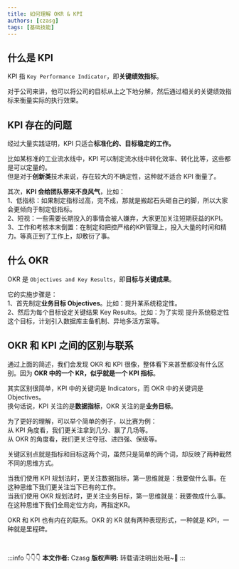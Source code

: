 ```yaml
---
title: 如何理解 OKR & KPI
authors: [czasg]
tags: [基础技能]
---
```


<!--truncate-->

## 什么是 KPI
KPI 指 `Key Performance Indicator`，即**关键绩效指标**。

对于公司来讲，他可以将公司的目标从上之下地分解，然后通过相关的关键绩效指标来衡量实际的执行效果。

## KPI 存在的问题
经过大量实践证明，KPI 只适合**标准化的、目标稳定的工作。**

比如某标准的工业流水线中，KPI 可以制定流水线中转化效率、转化比等，这些都是可以定量的。       
但是对于**创新类**技术来说，存在较大的不确定性，这种就不适合 KPI 衡量了。

其次，**KPI 会给团队带来不良风气**，比如：   
1、低指标：如果制定指标过高，完不成，那就是搬起石头砸自己的脚，所以大家会更倾向于制定低指标。        
2、短视：一些需要长期投入的事情会被人嫌弃，大家更加关注短期获益的KPI。   
3、工作和考核本末倒置：在制定和把控严格的KPI管理上，投入大量的时间和精力。等真正到了工作上，却敷衍了事。   

## 什么 OKR
OKR 是 `Objectives and Key Results`，即**目标与关键成果**。

它的实施步骤是：     
1、首先制定**业务目标 Objectives**。比如：提升某系统稳定性。       
2、然后为每个目标设定关键结果 Key Results。比如：为了实现 提升系统稳定性 这个目标，计划引入数据库主备机制、异地多活方案等。

## OKR 和 KPI 之间的区别与联系
通过上面的简述，我们会发现 OKR 和 KPI 很像，整体看下来甚至都没有什么区别。因为 **OKR 中的一个 KR，似乎就是一个 KPI 指标**。

其实区别很简单，KPI 中的关键词是 Indicators，而 OKR 中的关键词是 Objectives。         
换句话说，KPI 关注的是**数据指标**，OKR 关注的是**业务目标**。  

为了更好的理解，可以举个简单的例子，以比赛为例：     
从 KPI 角度看，我们更关注拿到几分、赢了几场等。      
从 OKR 的角度看，我们更关注夺冠、进四强、保级等。   

关键区别点就是指标和目标这两个词，虽然只是简单的两个词，却反映了两种截然不同的思维方式。

当我们使用 KPI 规划法时，更关注数据指标，第一思维就是：我要做什么事。在这种思维下我们更关注当下已有的工作。       
当我们使用 OKR 规划法时，更关注业务目标，第一思维就是：我要做成什么事。在这种思维下我们全局定位方向，再指定KR。

OKR 和 KPI 也有内在的联系。OKR 的 KR 就有两种表现形式，一种就是 KPI，一种就是里程碑。

<br/>

:::info 👇👇👇
**本文作者:** Czasg
**版权声明:** 转载请注明出处哦~👮‍
:::
